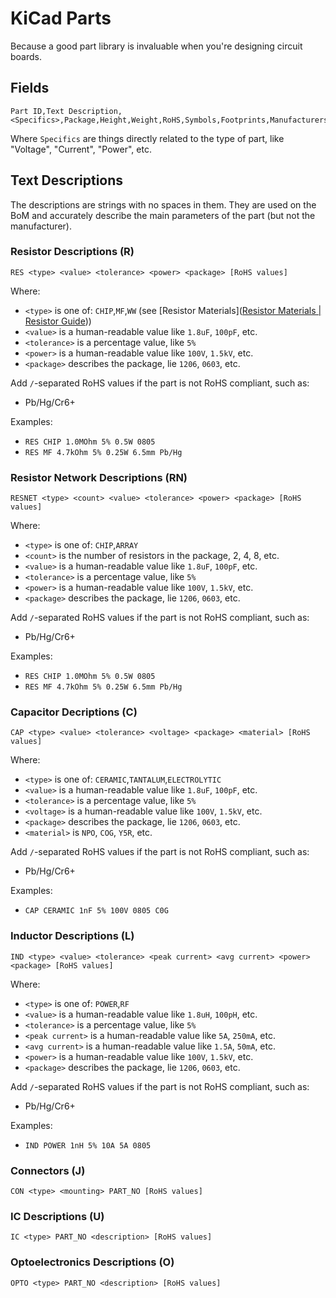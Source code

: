 # KiCad Parts

Because a good part library is invaluable when you're designing circuit boards.

## Fields

```
Part ID,Text Description,<Specifics>,Package,Height,Weight,RoHS,Symbols,Footprints,Manufacturers,MPNs,Prices,Datasheet
```

Where `Specifics` are things directly related to the type of part, like "Voltage", "Current", "Power", etc.

## Text Descriptions

The descriptions are strings with no spaces in them. They are used on the BoM and accurately describe the main parameters of the part (but not the manufacturer).

### Resistor Descriptions (R)

```
RES <type> <value> <tolerance> <power> <package> [RoHS values]
```

Where:

* `<type>` is one of: `CHIP`,`MF`,`WW` (see [Resistor Materials]([Resistor Materials | Resistor Guide](https://eepower.com/resistor-guide/resistor-materials/)))
* `<value>` is a human-readable value like `1.8uF`, `100pF`, etc.
* `<tolerance>` is a percentage value, like `5%`
* `<power>` is a human-readable value like `100V`, `1.5kV`, etc.
* `<package>` describes the package, lie `1206`, `0603`, etc.

Add `/`-separated RoHS values if the part is not RoHS compliant, such as:

* Pb/Hg/Cr6+

Examples:

* `RES CHIP 1.0MOhm 5% 0.5W 0805`
* `RES MF 4.7kOhm 5% 0.25W 6.5mm Pb/Hg`

### Resistor Network Descriptions (RN)

```
RESNET <type> <count> <value> <tolerance> <power> <package> [RoHS values]
```

Where:

- `<type>` is one of: `CHIP`,`ARRAY`
- `<count>` is the number of resistors in the package, 2, 4, 8, etc.
- `<value>` is a human-readable value like `1.8uF`, `100pF`, etc.
- `<tolerance>` is a percentage value, like `5%`
- `<power>` is a human-readable value like `100V`, `1.5kV`, etc.
- `<package>` describes the package, lie `1206`, `0603`, etc.

Add `/`-separated RoHS values if the part is not RoHS compliant, such as:

- Pb/Hg/Cr6+

Examples:

- `RES CHIP 1.0MOhm 5% 0.5W 0805`
- `RES MF 4.7kOhm 5% 0.25W 6.5mm Pb/Hg`

### Capacitor Decriptions (C)

```
CAP <type> <value> <tolerance> <voltage> <package> <material> [RoHS values]
```

Where:

* `<type>` is one of: `CERAMIC`,`TANTALUM`,`ELECTROLYTIC`
* `<value>` is a human-readable value like `1.8uF`, `100pF`, etc.
* `<tolerance>` is a percentage value, like `5%`
* `<voltage>` is a human-readable value like `100V`, `1.5kV`, etc.
* `<package>` describes the package, lie `1206`, `0603`, etc.
* `<material>` is `NPO`, `COG`, `Y5R`, etc.

Add `/`-separated RoHS values if the part is not RoHS compliant, such as:

* Pb/Hg/Cr6+

Examples:

* `CAP CERAMIC 1nF 5% 100V 0805 C0G`

### Inductor Descriptions (L)

```
IND <type> <value> <tolerance> <peak current> <avg current> <power> <package> [RoHS values]
```

Where:

* `<type>` is one of: `POWER`,`RF`
* `<value>` is a human-readable value like `1.8uH`, `100pH`, etc.
* `<tolerance>` is a percentage value, like `5%`
* `<peak current>` is a human-readable value like `5A`, `250mA`, etc.
* `<avg current>` is a human-readable value like `1.5A`, `50mA`, etc.
* `<power>` is a human-readable value like `100V`, `1.5kV`, etc.
* `<package>` describes the package, lie `1206`, `0603`, etc.

Add `/`-separated RoHS values if the part is not RoHS compliant, such as:

* Pb/Hg/Cr6+

Examples:

* `IND POWER 1nH 5% 10A 5A 0805`

### Connectors (J)

```
CON <type> <mounting> PART_NO [RoHS values]
```

### IC Descriptions (U)

```
IC <type> PART_NO <description> [RoHS values]
```

### Optoelectronics Descriptions (O)

```
OPTO <type> PART_NO <description> [RoHS values]
```
